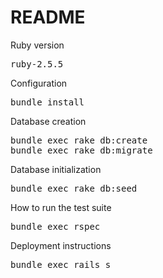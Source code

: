 # README

Ruby version
<pre>ruby-2.5.5</pre>

Configuration
<pre>bundle install</pre>

Database creation
<pre>
bundle exec rake db:create
bundle exec rake db:migrate
</pre>

Database initialization
<pre>bundle exec rake db:seed</pre>

How to run the test suite
<pre>bundle exec rspec</pre>

Deployment instructions
<pre>bundle exec rails s</pre>
